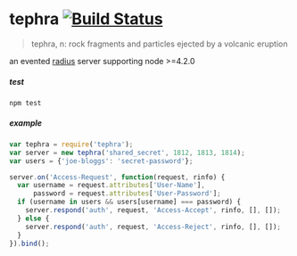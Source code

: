 
# tephra [![Build Status](https://travis-ci.org/io-digital/tephra.svg?branch=master)](https://travis-ci.org/io-digital/tephra)

> tephra, n: rock fragments and particles ejected by a volcanic eruption

an evented [radius](https://en.wikipedia.org/wiki/RADIUS) server supporting node >=4.2.0

##### test

```
npm test
```

##### example

```javascript
var tephra = require('tephra');
var server = new tephra('shared_secret', 1812, 1813, 1814);
var users = {'joe-bloggs': 'secret-password'};

server.on('Access-Request', function(request, rinfo) {
  var username = request.attributes['User-Name'],
      password = request.attributes['User-Password'];
  if (username in users && users[username] === password) {
    server.respond('auth', request, 'Access-Accept', rinfo, [], []);
  } else {
    server.respond('auth', request, 'Access-Reject', rinfo, [], []);
  }
}).bind();
```
